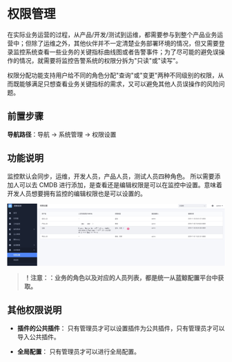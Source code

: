 # 权限管理

在实际业务运营的过程，从产品/开发/测试到运维，都需要参与到整个产品业务运营中；但除了运维之外，其他伙伴并不一定清楚业务部署环境的情况，但又需要登录监控系统查看一些业务的关键指标曲线图或者告警事件；为了尽可能的避免误操作的情况，就需要将监控告警系统的权限分拆为"只读"或"读写"。

权限分配功能支持用户给不同的角色分配"查询"或"变更"两种不同级别的权限，从而既能够满足只想查看业务关键指标的需求，又可以避免其他人员误操作的风险问题。

## 前置步骤

**导航路径**：导航 →  系统管理 →  权限设置

## 功能说明

监控默认会同步，运维，开发人员，产品人员，测试人员四种角色。 所以需要添加人可以去 CMDB 进行添加，是查看还是编辑权限是可以在监控中设置。意味着开发人员想要拥有监控的编辑权限也是可以设置的。

![-w2020](media/15754477019854.jpg)

> **！注意：：业务的角色以及对应的人员列表，都是统一从蓝鲸配置平台中获取。**

## 其他权限说明

* **插件的公共插件**： 只有管理员才可以设置插件为公共插件，只有管理员才可以导入公共插件。

* **全局配置**： 只有管理员才可以进行全局配置。
